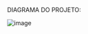 
DIAGRAMA DO PROJETO:

![image](https://user-images.githubusercontent.com/65747791/135679591-08d0be42-8ed3-4f68-8c22-770d125c65ab.png)
